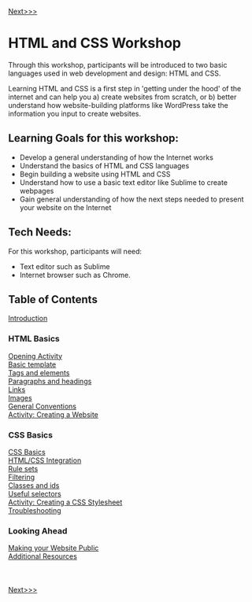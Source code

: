 [Next>>>](internet.md)

# HTML and CSS Workshop

Through this workshop, participants will be introduced to two basic languages used in web development and design: HTML and CSS. 

Learning HTML and CSS is a first step in 'getting under the hood' of the internet and can help you a) create websites from scratch, or b) better understand how website-building platforms like WordPress take the information you input to create websites. 

## Learning Goals for this workshop:
<ul>
	<li> Develop a general understanding of how the Internet works </li>
	<li> Understand the basics of HTML and CSS languages </li>
	<li> Begin building a website using HTML and CSS </li>
	<li> Understand how to use a basic text editor like Sublime to create webpages </li>
	<li> Gain general understanding of how the next steps needed to present your website on the Internet
</ul>

## Tech Needs:
For this workshop, participants will need: 
<ul>
	<li> Text editor such as Sublime </li>
	<li> Internet browser such as Chrome.
</ul>

## Table of Contents

[Introduction](introduction.md) <br/>

### HTML Basics

[Opening Activity](opening_activity.md) <br/>
[Basic template](basic.md)  <br/>
[Tags and elements](elements.md)  <br/>
[Paragraphs and headings](p_and_h.md)  <br/>
[Links](links.md)  <br/>
[Images](images.md) <br/>
[General Conventions](conventions.md) <br/>
[Activity: Creating a Website](create_site.md) <br/>

### CSS Basics

[CSS Basics](css_basic.md) <br/>
[HTML/CSS Integration](integration.md) <br/>
[Rule sets](rules.md) <br/>
[Filtering](filter.md) <br/>
[Classes and ids](classes.md) <br/>
[Useful selectors](selectors.md) <br/>
[Activity: Creating a CSS Stylesheet](creating_stylesheet.md) <br/>
[Troubleshooting](troubleshooting.md) <br/>

### Looking Ahead

[Making your Website Public](public.md) <br/>
[Additional Resources](resource.md) <br/>
<br/>
<br/>
<br/>
[Next>>>](internet.md)
